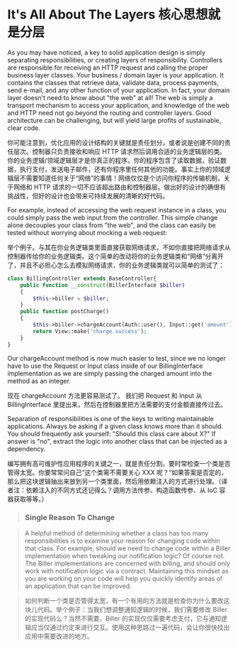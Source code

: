 
# It's All About The Layers 核心思想就是分层

As you may have noticed, a key to solid application design is simply separating responsibilities, or creating layers of responsibility. Controllers are responsible for receiving an HTTP request and calling the proper business layer classes. Your business / domain layer is your application. It contains the classes that retrieve data, validate data, process payments, send e-mail, and any other function of your application. In fact, your domain layer doesn't need to know about "the web" at all! The web is simply a transport mechanism to access your application, and knowledge of the web and HTTP need not go beyond the routing and controller layers. Good architecture can be challenging, but will yield large profits of sustainable, clear code.

你可能注意到，优化应用的设计结构的关键就是责任划分，或者说是创建不同的责任层次。控制器只负责接收和响应 HTTP 请求然后调用合适的业务逻辑层的类。你的业务逻辑/领域逻辑层才是你真正的程序。你的程序包含了读取数据，验证数据，执行支付，发送电子邮件，还有你程序里任何其他的功能。事实上你的领域逻辑层不需要知道任何关于“网络”的事情！网络仅仅是个访问你程序的传输机制，关于网络和 HTTP 请求的一切不应该超出路由和控制器层。做出好的设计的确很有挑战性，但好的设计也会带来可持续发展的清晰的好代码。

For example, instead of accessing the web request instance in a class, you could simply pass the web input from the controller. This simple change alone decouples your class from "the web", and the class can easily be tested without worrying about mocking a web request:

举个例子。与其在你业务逻辑类里面直接获取网络请求，不如你直接把网络请求从控制器传给你的业务逻辑类。这个简单的改动将你的业务逻辑类和“网络”分离开了，并且不必担心怎么去模拟网络请求，你的业务逻辑类就可以简单的测试了：

```php
class BillingController extends BaseController{
    public function __construct(BillerInterface $biller)
    {
        $this->biller = $biller;
    }
    public function postCharge()
    {
        $this->biller->chargeAccount(Auth::user(), Input::get('amount'));
        return View::make('charge.success');
    }
}
```

Our chargeAccount method is now much easier to test, since we no longer have to use the Request or Input class inside of our BillingInterface implementation as we are simply passing the charged amount into the method as an integer.

现在 chargeAccount 方法更容易测试了。 我们把 Request 和 Input 从 BillingInterface 里提出来，然后在控制器里把方法需要的支付金额直接传过去。

Separation of responsibilities is one of the keys to writing maintainable applications. Always be asking if a given class knows more than it should. You should frequently ask yourself: "Should this class care about X?" If answer is "no", extract the logic into another class that can be injected as a dependency.

编写拥有高可维护性应用程序的关键之一，就是责任分割。要时常检查一个类是否管得太宽。你要常常问自己“这个类需不需要关心 XXX 呢？”如果答案是否定的，那么把这块逻辑抽出来放到另一个类里面，然后用依赖注入的方式进行处理。（译者注：依赖注入的不同方式还记得么？调用方法传参、构造函数传参、从 IoC 容器获取等等。）

> ### Single Reason To Change

> A helpful method of determining whether a class has too many responsibilities is to examine your reason for changing code within that class. For example, should we need to change code within a Biller implementation when tweaking our notification logic? Of course not. The Biller implementations are concerned with billing, and should only work with notification logic via a contract. Maintaining this mindset as you are working on your code will help you quickly identify areas of an application that can be improved.

> 如何判断一个类是否管得太宽，有一个有用的方法就是检查你为什么要改这块儿代码。举个例子：当我们想调整通知逻辑的时候，我们需要修改 Biller 的实现代码么？当然不需要，Biller 的实现仅仅需要考虑支付，它与通知逻辑应当仅通过约定来进行交互。使用这种思路过一遍代码，会让你很快找出应用中需要改进的地方。
